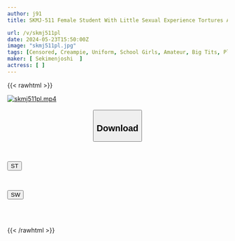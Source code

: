 ```yaml
---
author: j91
title: SKMJ-511 Female Student With Little Sexual Experience Tortures A Sensitive Masochist Man With His Nipples! ? Men's Erogenous Zones [cheeks] That Are Not Taught At School Are Teased So Much That They Melt! A Boy Who Feels Like A Girl With His Nipples Blushes And Gets Excited Ww He Keeps Kneading His Nipples And Has Creampie Sex For The First Time In His Life (^^;)

url: /v/skmj511pl
date: 2024-05-23T15:50:00Z
image: "skmj511pl.jpg"
tags: [Censored, Creampie, Uniform, School Girls, Amateur, Big Tits, Planning, Beautiful Girl, Slut, Nampa, Slender	]
maker: [ Sekimenjoshi  ]
actress: [ ]
---
```



{{< rawhtml >}}

<div class="video" data-videoid="0ZD7e2RdGVFeY7">
    <a href="javascript:;">
        <img src="/v/skmj511pl/skmj511pl.jpg" width="WIDTH" height="HEIGHT" alt="skmj511pl.mp4" loading="lazy">
    </a>
</div>

<script type="text/javascript" src="https://j91.asia/asset/on-demand-st.js"></script>

<br>
  <link rel="stylesheet" href="https://j91.asia/asset/bs5.css">
  
  <center>
  <button class="btn btn-primary" type="button" data-bs-toggle="collapse" data-bs-target=".multi-collapse" aria-expanded="false" aria-controls="multiCollapseExample1 multiCollapseExample2"><h2>Download</h2></button></center>
</p>
<div class="row">
  <div class="col">
    <div class="collapse multi-collapse" id="multiCollapseExample1">
      <div class="card card-body">
	      	      <br>
<div class="buttons">  
<p><a href="/v/skmj511pl/st.html" target="_blank"><button class="btn-hover color-3"><i class="fa fa-download"></i> ST</button></a></p></div>
    </div>
  </div>
</div>
  <div class="col">
    <div class="collapse multi-collapse" id="multiCollapseExample2">
      <div class="card card-body">
	      <br>
<div class="buttons">
<p><a href="/v/skmj511pl/sw.html" target="_blank"><button class="btn-hover color-2"><i class="fa fa-download"></i> SW</button></a></p></div>
<br><br>
      </div>
    </div>
  </div>
</div>

{{< /rawhtml >}}